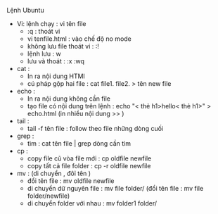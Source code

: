 Lệnh Ubuntu 
+ Vi: 
     lệnh chạy : vi tên file 
     + :q : thoát vi
     + vi tenfile.html  : vào chế độ no mode 
     + không lưu file thoát vi : :!
     + lệnh lưu : w
     + lưu và thoát : :x :wq
+ cat :
     + In ra nội dung HTMl
     + cú pháp gộp hai file : cat file1. file2. > tên new file 
+ echo :
     + In ra nội  dung không cần file 
     + tạo file có nội dung trên lệnh :  echo "< thẻ h1>hello< thẻ h1>" > echo.html (in nhiều nội dung >> )
+ tail :
    +  tail -f tên file : follow theo file những dòng cuối  
+ grep : 
     + tìm : cat tên file | grep dòng cần tìm  
+ cp : 
     + copy file cũ vòa file mới : cp oldfile newfile
     + copy tất cả file folder : cp -r oldfile newfile
+ mv : (di chuyển , đôỉ tên )
     + đổi tên file : mv oldfile newfile 
     + di chuyển dữ nguyên file : mv file folder/ (đổi tên file : mv file folder/newfile)
     + di chuyển folder với nhau : mv folder1 folder/
     

